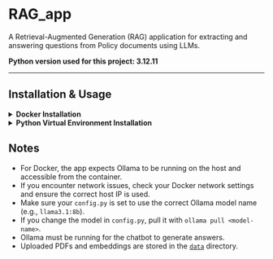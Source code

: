 # RAG_app

A Retrieval-Augmented Generation (RAG) application for extracting and answering questions from Policy documents using LLMs.

**Python version used for this project: 3.12.11**

---

## Installation & Usage

<details>
<summary><strong>Docker Installation </strong></summary>

1. **Clone the repository**

   ```bash
   git clone https://github.com/Gautam0507/Policybot.git
   cd Policybot
   ```

2. **Host Ollama on Your Machine**

   - Ensure Ollama is running on your host at port `11434`.
   - If you don't have Ollama installed, follow instructions at [https://ollama.com/download](https://ollama.com/download).
   - Start Ollama with:
     ```bash
     OLLAMA_HOST=0.0.0.0 ollama serve
     ```
   - (Optional) Pull the model, e.g.:
     ```bash
     ollama pull llama3.1:8b
     ```
   - The app inside Docker will connect to Ollama using the special host IP `172.17.0.1:11434` (Linux) or `host.docker.internal:11434` (if supported).

3. **Enable GPU Access**

   - Install NVIDIA Container Toolkit (for GPU support):
     ```bash
     sudo apt-get install -y nvidia-container-toolkit
     sudo systemctl restart docker
     ```
   - Edit `/etc/docker/daemon.json` to include:
     ```json
     {
       "runtimes": {
         "nvidia": {
           "path": "nvidia-container-runtime",
           "runtimeArgs": []
         }
       }
     }
     ```
   - Restart Docker after editing:
     ```bash
     sudo systemctl restart docker
     ```

4. **Start and Build the App**

   ```bash
   docker-compose up --build
   ```

   This will:

   - Build the Docker image.
   - Start the app at [http://localhost:8501](http://localhost:8501).

5. **Access the logs**

   - To enter the running Docker container and view logs:

     ```bash
     docker exec -it rag_app tail -f app.log
     ```

</details>

<details>
<summary><strong>Python Virtual Environment Installation</strong></summary>

1. **Clone the repository**

   ```bash
   git clone https://github.com/Gautam0507/Policybot.git
   cd Policybot
   ```

2. **Create and activate a virtual environment**

   ```bash
   python3 -m venv .venv
   source .venv/bin/activate
   ```

3. **Install dependencies**

   ```bash
   pip install --upgrade pip
   pip install -r requirements.txt
   ```

4. **Host Ollama on Your Machine**

   - Ensure Ollama is running on your host at port `11434`.
   - If you don't have Ollama installed, follow instructions at [https://ollama.com/download](https://ollama.com/download).
   - Start Ollama with:
     ```bash
     OLLAMA_HOST=0.0.0.0 ollama serve
     ```
   - (Optional) Pull the model, e.g.:
     ```bash
     ollama pull llama3.1:8b
     ```

5. **Start the app**

   ```bash
   streamlit run streamlit_app.py
   ```

   The app will be available at [http://localhost:8501](http://localhost:8501).

6. **Access the logs**

   - To view logs from the project root directory:
     ```bash
     tail -f app.log
     ```

   </details>

## Notes

- For Docker, the app expects Ollama to be running on the host and accessible from the container.
- If you encounter network issues, check your Docker network settings and ensure the correct host IP is used.
- Make sure your `config.py` is set to use the correct Ollama model name (e.g., `llama3.1:8b`).
- If you change the model in `config.py`, pull it with `ollama pull <model-name>`.
- Ollama must be running for the chatbot to generate answers.
- Uploaded PDFs and embeddings are stored in the [`data`](data) directory.
